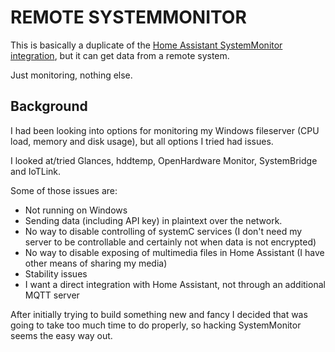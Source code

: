 # REMOTE SYSTEMMONITOR

This is basically a duplicate of the [Home Assistant SystemMonitor integration](https://www.home-assistant.io/integrations/systemmonitor/), but it can get data from a remote system.

Just monitoring, nothing else.

## Background

I had been looking into options for monitoring my Windows fileserver (CPU load, memory and disk usage), but all options I tried had issues.

I looked at/tried Glances, hddtemp, OpenHardware Monitor, SystemBridge and IoTLink.

Some of those issues are:

* Not running on Windows
* Sending data (including API key) in plaintext over the network.
* No way to disable controlling of systemC services (I don't need my server to be controllable and certainly not when data is not encrypted)
* No way to disable exposing of multimedia files in Home Assistant (I have other means of sharing my media)
* Stability issues
* I want a direct integration with Home Assistant, not through an additional MQTT server

After initially trying to build something new and fancy I decided that was going to take too much time to do properly, so hacking SystemMonitor seems the easy way out.

